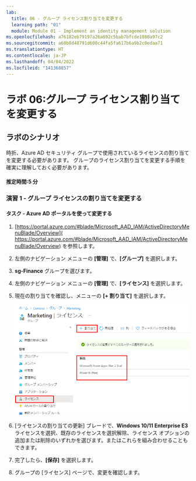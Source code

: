 ```yaml
---
lab:
  title: 06 - グループ ライセンス割り当てを変更する
  learning path: "01"
  module: Module 01 - Implement an identity management solution
ms.openlocfilehash: a76182eb79197a26a692c5bab7bfcde1080a97c2
ms.sourcegitcommit: a60b8d48791d600c44fa5fa617b6a9b2c0edaa71
ms.translationtype: HT
ms.contentlocale: ja-JP
ms.lasthandoff: 04/04/2022
ms.locfileid: "141368857"
---
```

# <a name="lab-06-change-group-license-assignments"></a>ラボ 06:グループ ライセンス割り当てを変更する

## <a name="lab-scenario"></a>ラボのシナリオ

時折、Azure AD セキュリティ グループで使用されているライセンスの割り当てを変更する必要があります。 グループのライセンス割り当てを変更する手順を確実に理解しておく必要があります。

#### <a name="estimated-time-5-minutes"></a>推定時間:5 分

### <a name="exercise-1---change-group-license-assignments"></a>演習 1 - グループ ライセンスの割り当てを変更する

#### <a name="task---use-azure-ad-portal-to-make-changes"></a>タスク - Azure AD ポータルを使って変更する

1. [https://portal.azure.com/#blade/Microsoft_AAD_IAM/ActiveDirectoryMenuBlade/Overview]( https://portal.azure.com/#blade/Microsoft_AAD_IAM/ActiveDirectoryMenuBlade/Overview) を参照します。

2. 左側のナビゲーション メニューの **[管理]** で、**[グループ]** を選択します。

3. **sg-Finance** グループを選びます。

4. 左側のナビゲーション メニューの **[管理]** で、**[ライセンス]** を選択します。

5. 現在の割り当てを確認し、メニューの **[+ 割り当て]** を選択します。

    ![現在のライセンスと [割り当て] メニューオプションが強調表示されている、選択されたグループ ライセンス オプションを表示した画面イメージ](./media/lp1-mod2-change-group-license.png)

6. [ライセンスの割り当ての更新] ブレードで、**Windows 10/11 Enterprise E3** ライセンスを選択、既存のライセンスを選択解除、ライセンス オプションの追加または削除のいずれかを選びます。またはこれらを組み合わせることもできます。

7. 完了したら、**[保存]** を選択します。

8. グループの [ライセンス] ページで、変更を確認します。
